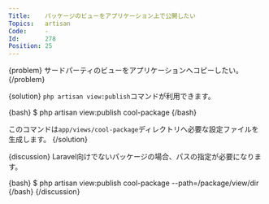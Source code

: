 ```yaml
---
Title:    パッケージのビューをアプリケーション上で公開したい
Topics:   artisan
Code:     -
Id:       278
Position: 25
---
```


{problem}
サードパーティのビューをアプリケーションへコピーしたい。
{/problem}

{solution}
`php artisan view:publish`コマンドが利用できます。

{bash}
$ php artisan view:publish cool-package
{/bash}

このコマンドは`app/views/cool-package`ディレクトリへ必要な設定ファイルを生成します。
{/solution}

{discussion}
Laravel向けでないパッケージの場合、パスの指定が必要になります。

{bash}
$ php artisan view:publish cool-package --path=/package/view/dir
{/bash}
{/discussion}
